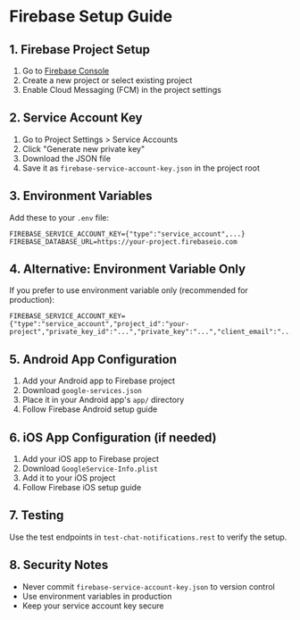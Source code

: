 # Firebase Setup Guide

## 1. Firebase Project Setup

1. Go to [Firebase Console](https://console.firebase.google.com/)
2. Create a new project or select existing project
3. Enable Cloud Messaging (FCM) in the project settings

## 2. Service Account Key

1. Go to Project Settings > Service Accounts
2. Click "Generate new private key"
3. Download the JSON file
4. Save it as `firebase-service-account-key.json` in the project root

## 3. Environment Variables

Add these to your `.env` file:

```env
FIREBASE_SERVICE_ACCOUNT_KEY={"type":"service_account",...}
FIREBASE_DATABASE_URL=https://your-project.firebaseio.com
```

## 4. Alternative: Environment Variable Only

If you prefer to use environment variable only (recommended for production):

```env
FIREBASE_SERVICE_ACCOUNT_KEY={"type":"service_account","project_id":"your-project","private_key_id":"...","private_key":"...","client_email":"...","client_id":"...","auth_uri":"https://accounts.google.com/o/oauth2/auth","token_uri":"https://oauth2.googleapis.com/token","auth_provider_x509_cert_url":"https://www.googleapis.com/oauth2/v1/certs","client_x509_cert_url":"..."}
```

## 5. Android App Configuration

1. Add your Android app to Firebase project
2. Download `google-services.json`
3. Place it in your Android app's `app/` directory
4. Follow Firebase Android setup guide

## 6. iOS App Configuration (if needed)

1. Add your iOS app to Firebase project
2. Download `GoogleService-Info.plist`
3. Add it to your iOS project
4. Follow Firebase iOS setup guide

## 7. Testing

Use the test endpoints in `test-chat-notifications.rest` to verify the setup.

## 8. Security Notes

- Never commit `firebase-service-account-key.json` to version control
- Use environment variables in production
- Keep your service account key secure
